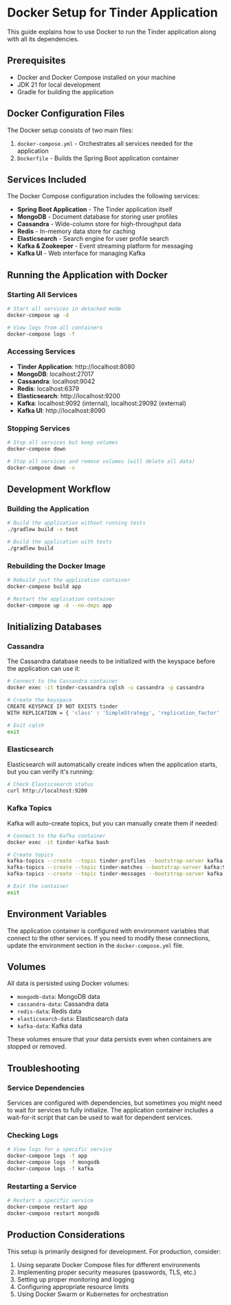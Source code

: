 # Docker Setup for Tinder Application

This guide explains how to use Docker to run the Tinder application along with all its dependencies.

## Prerequisites

- Docker and Docker Compose installed on your machine
- JDK 21 for local development
- Gradle for building the application

## Docker Configuration Files

The Docker setup consists of two main files:

1. `docker-compose.yml` - Orchestrates all services needed for the application
2. `Dockerfile` - Builds the Spring Boot application container

## Services Included

The Docker Compose configuration includes the following services:

- **Spring Boot Application** - The Tinder application itself
- **MongoDB** - Document database for storing user profiles
- **Cassandra** - Wide-column store for high-throughput data
- **Redis** - In-memory data store for caching
- **Elasticsearch** - Search engine for user profile search
- **Kafka & Zookeeper** - Event streaming platform for messaging
- **Kafka UI** - Web interface for managing Kafka

## Running the Application with Docker

### Starting All Services

```bash
# Start all services in detached mode
docker-compose up -d

# View logs from all containers
docker-compose logs -f
```

### Accessing Services

- **Tinder Application**: http://localhost:8080
- **MongoDB**: localhost:27017
- **Cassandra**: localhost:9042
- **Redis**: localhost:6379
- **Elasticsearch**: http://localhost:9200
- **Kafka**: localhost:9092 (internal), localhost:29092 (external)
- **Kafka UI**: http://localhost:8090

### Stopping Services

```bash
# Stop all services but keep volumes
docker-compose down

# Stop all services and remove volumes (will delete all data)
docker-compose down -v
```

## Development Workflow

### Building the Application

```bash
# Build the application without running tests
./gradlew build -x test

# Build the application with tests
./gradlew build
```

### Rebuilding the Docker Image

```bash
# Rebuild just the application container
docker-compose build app

# Restart the application container
docker-compose up -d --no-deps app
```

## Initializing Databases

### Cassandra

The Cassandra database needs to be initialized with the keyspace before the application can use it:

```bash
# Connect to the Cassandra container
docker exec -it tinder-cassandra cqlsh -u cassandra -p cassandra

# Create the keyspace
CREATE KEYSPACE IF NOT EXISTS tinder 
WITH REPLICATION = { 'class' : 'SimpleStrategy', 'replication_factor' : 1 };

# Exit cqlsh
exit
```

### Elasticsearch

Elasticsearch will automatically create indices when the application starts, but you can verify it's running:

```bash
# Check Elasticsearch status
curl http://localhost:9200
```

### Kafka Topics

Kafka will auto-create topics, but you can manually create them if needed:

```bash
# Connect to the Kafka container
docker exec -it tinder-kafka bash

# Create topics
kafka-topics --create --topic tinder-profiles --bootstrap-server kafka:9092 --partitions 3 --replication-factor 1
kafka-topics --create --topic tinder-matches --bootstrap-server kafka:9092 --partitions 3 --replication-factor 1
kafka-topics --create --topic tinder-messages --bootstrap-server kafka:9092 --partitions 3 --replication-factor 1

# Exit the container
exit
```

## Environment Variables

The application container is configured with environment variables that connect to the other services. If you need to modify these connections, update the environment section in the `docker-compose.yml` file.

## Volumes

All data is persisted using Docker volumes:

- `mongodb-data`: MongoDB data
- `cassandra-data`: Cassandra data
- `redis-data`: Redis data
- `elasticsearch-data`: Elasticsearch data
- `kafka-data`: Kafka data

These volumes ensure that your data persists even when containers are stopped or removed.

## Troubleshooting

### Service Dependencies

Services are configured with dependencies, but sometimes you might need to wait for services to fully initialize. The application container includes a wait-for-it script that can be used to wait for dependent services.

### Checking Logs

```bash
# View logs for a specific service
docker-compose logs -f app
docker-compose logs -f mongodb
docker-compose logs -f kafka
```

### Restarting a Service

```bash
# Restart a specific service
docker-compose restart app
docker-compose restart mongodb
```

## Production Considerations

This setup is primarily designed for development. For production, consider:

1. Using separate Docker Compose files for different environments
2. Implementing proper security measures (passwords, TLS, etc.)
3. Setting up proper monitoring and logging
4. Configuring appropriate resource limits
5. Using Docker Swarm or Kubernetes for orchestration
